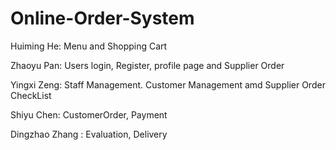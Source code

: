 # Online-Order-System
Huiming He: Menu and Shopping Cart

Zhaoyu Pan: Users login, Register, profile page and Supplier Order

Yingxi Zeng: Staff Management. Customer Management amd Supplier Order CheckList

Shiyu Chen: CustomerOrder, Payment

Dingzhao Zhang : Evaluation, Delivery